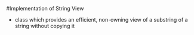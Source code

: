 #Implementation of String View
- class which provides an efficient, non-owning view of a substring of a string without copying it
